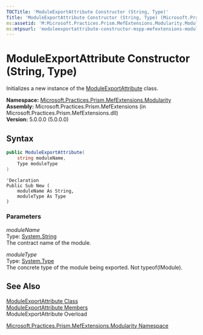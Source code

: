 ```yaml
---
TOCTitle: 'ModuleExportAttribute Constructor (String, Type)'
Title: 'ModuleExportAttribute Constructor (String, Type) (Microsoft.Practices.Prism.MefExtensions.Modularity)'
ms:assetid: 'M:Microsoft.Practices.Prism.MefExtensions.Modularity.ModuleExportAttribute.\#ctor(System.String,System.Type)'
ms:mtpsurl: 'moduleexportattribute-constructor-mspp-mefextensions-modularity.md'
---
```


# ModuleExportAttribute Constructor (String, Type)

Initializes a new instance of the [ModuleExportAttribute](/patterns-practices/reference/moduleexportattribute-class-mspp-mefextensions-modularity) class.

**Namespace:** [Microsoft.Practices.Prism.MefExtensions.Modularity](/patterns-practices/reference/mspp-mefextensions-modularity-namespace)  
**Assembly:** Microsoft.Practices.Prism.MefExtensions (in Microsoft.Practices.Prism.MefExtensions.dll)  
**Version:** 5.0.0.0 (5.0.0.0)

## Syntax

```C#
public ModuleExportAttribute(
	string moduleName,
	Type moduleType
)
```

```VB
'Declaration
Public Sub New ( 
	moduleName As String,
	moduleType As Type
)
```
### Parameters

*moduleName*  
Type: [System.String](http://msdn.microsoft.com/en-us/library/s1wwdcbf)   
The contract name of the module.

*moduleType*   
Type: [System.Type](http://msdn.microsoft.com/en-us/library/42892f65)   
The concrete type of the module being exported. Not typeof(IModule).

## See Also

[ModuleExportAttribute Class](/patterns-practices/reference/moduleexportattribute-class-mspp-mefextensions-modularity)  
[ModuleExportAttribute Members](/patterns-practices/reference/moduleexportattribute-members-mspp-mefextensions-modularity)  
ModuleExportAttribute Overload

[Microsoft.Practices.Prism.MefExtensions.Modularity Namespace](/patterns-practices/reference/mspp-mefextensions-modularity-namespace)  